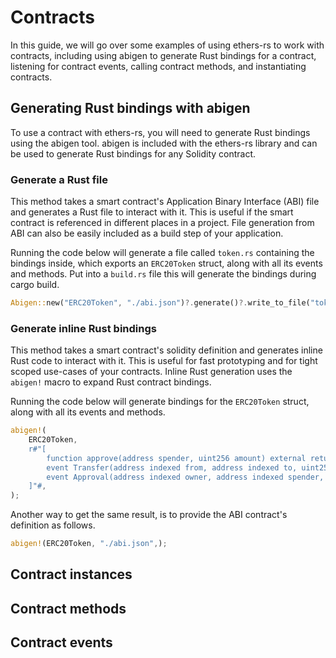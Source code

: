 # Contracts
In this guide, we will go over some examples of using ethers-rs to work with contracts, including using abigen to generate Rust bindings for a contract, listening for contract events, calling contract methods, and instantiating contracts.

## Generating Rust bindings with abigen
To use a contract with ethers-rs, you will need to generate Rust bindings using the abigen tool. abigen is included with the ethers-rs library and can be used to generate Rust bindings for any Solidity contract.

### Generate a Rust file
This method takes a smart contract's Application Binary Interface (ABI) file and generates a Rust file to interact with it. This is useful if the smart contract is referenced in different places in a project. File generation from ABI can also be easily included as a build step of your application.

Running the code below will generate a file called `token.rs` containing the bindings inside, which exports an `ERC20Token` struct, along with all its events and methods. Put into a `build.rs` file this will generate the bindings during cargo build.

```rust
Abigen::new("ERC20Token", "./abi.json")?.generate()?.write_to_file("token.rs")?;
```

### Generate inline Rust bindings
This method takes a smart contract's solidity definition and generates inline Rust code to interact with it. This is useful for fast prototyping and for tight scoped use-cases of your contracts. Inline Rust generation uses the `abigen!` macro to expand Rust contract bindings.

Running the code below will generate bindings for the `ERC20Token` struct, along with all its events and methods.
```rust
abigen!(
    ERC20Token,
    r#"[
        function approve(address spender, uint256 amount) external returns (bool)
        event Transfer(address indexed from, address indexed to, uint256 value)
        event Approval(address indexed owner, address indexed spender, uint256 value)
    ]"#,
);
```

Another way to get the same result, is to provide the ABI contract's definition as follows.
```rust 
abigen!(ERC20Token, "./abi.json",);
```

## Contract instances
## Contract methods
## Contract events

